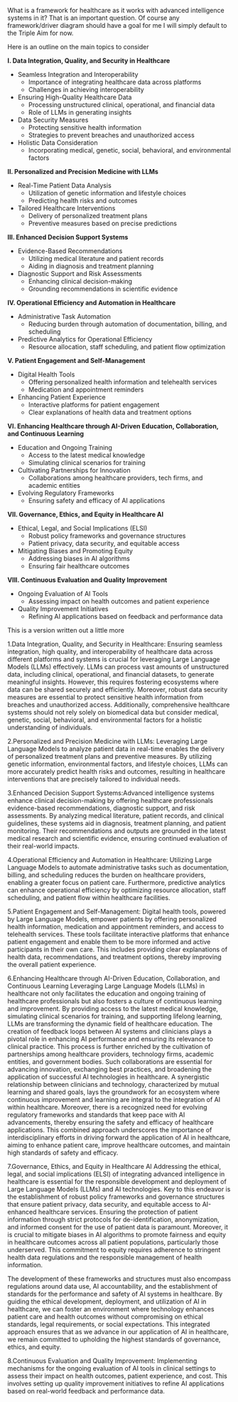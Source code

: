 What is a framework for healthcare as it works with advanced intelligence systems in it? That is an important question. Of course any framework/driver diagram should have a goal for me I will simply default to the Triple Aim for now.

Here is an outline on the main topics to consider

**I. Data Integration, Quality, and Security in Healthcare**
   - Seamless Integration and Interoperability
     - Importance of integrating healthcare data across platforms
     - Challenges in achieving interoperability
   - Ensuring High-Quality Healthcare Data
     - Processing unstructured clinical, operational, and financial data
     - Role of LLMs in generating insights
   - Data Security Measures
     - Protecting sensitive health information
     - Strategies to prevent breaches and unauthorized access
   - Holistic Data Consideration
     - Incorporating medical, genetic, social, behavioral, and environmental factors

**II. Personalized and Precision Medicine with LLMs**
   - Real-Time Patient Data Analysis
     - Utilization of genetic information and lifestyle choices
     - Predicting health risks and outcomes
   - Tailored Healthcare Interventions
     - Delivery of personalized treatment plans
     - Preventive measures based on precise predictions

**III. Enhanced Decision Support Systems**
   - Evidence-Based Recommendations
     - Utilizing medical literature and patient records
     - Aiding in diagnosis and treatment planning
   - Diagnostic Support and Risk Assessments
     - Enhancing clinical decision-making
     - Grounding recommendations in scientific evidence

**IV. Operational Efficiency and Automation in Healthcare**
   - Administrative Task Automation
     - Reducing burden through automation of documentation, billing, and scheduling
   - Predictive Analytics for Operational Efficiency
     - Resource allocation, staff scheduling, and patient flow optimization

**V. Patient Engagement and Self-Management**
   - Digital Health Tools
     - Offering personalized health information and telehealth services
     - Medication and appointment reminders
   - Enhancing Patient Experience
     - Interactive platforms for patient engagement
     - Clear explanations of health data and treatment options

**VI. Enhancing Healthcare through AI-Driven Education, Collaboration, and Continuous Learning**
   - Education and Ongoing Training
     - Access to the latest medical knowledge
     - Simulating clinical scenarios for training
   - Cultivating Partnerships for Innovation
     - Collaborations among healthcare providers, tech firms, and academic entities
   - Evolving Regulatory Frameworks
     - Ensuring safety and efficacy of AI applications

**VII. Governance, Ethics, and Equity in Healthcare AI**
   - Ethical, Legal, and Social Implications (ELSI)
     - Robust policy frameworks and governance structures
     - Patient privacy, data security, and equitable access
   - Mitigating Biases and Promoting Equity
     - Addressing biases in AI algorithms
     - Ensuring fair healthcare outcomes

**VIII. Continuous Evaluation and Quality Improvement**
   - Ongoing Evaluation of AI Tools
     - Assessing impact on health outcomes and patient experience
   - Quality Improvement Initiatives
     - Refining AI applications based on feedback and performance data

This is a version written out a little more

1.Data Integration, Quality, and Security in Healthcare: Ensuring seamless integration, high quality, and interoperability of healthcare data across different platforms and systems is crucial for leveraging Large Language Models (LLMs) effectively. LLMs can process vast amounts of unstructured data, including clinical, operational, and financial datasets, to generate meaningful insights. However, this requires fostering ecosystems where data can be shared securely and efficiently. Moreover, robust data security measures are essential to protect sensitive health information from breaches and unauthorized access. Additionally, comprehensive healthcare systems should not rely solely on biomedical data but consider medical, genetic, social, behavioral, and environmental factors for a holistic understanding of individuals.

2.Personalized and Precision Medicine with LLMs: Leveraging Large Language Models to analyze patient data in real-time enables the delivery of personalized treatment plans and preventive measures. By utilizing genetic information, environmental factors, and lifestyle choices, LLMs can more accurately predict health risks and outcomes, resulting in healthcare interventions that are precisely tailored to individual needs.

3.Enhanced Decision Support Systems:Advanced intelligence systems enhance clinical decision-making by offering healthcare professionals evidence-based recommendations, diagnostic support, and risk assessments. By analyzing medical literature, patient records, and clinical guidelines, these systems aid in diagnosis, treatment planning, and patient monitoring. Their recommendations and outputs are grounded in the latest medical research and scientific evidence, ensuring continued evaluation of their real-world impacts.

4.Operational Efficiency and Automation in Healthcare: Utilizing Large Language Models to automate administrative tasks such as documentation, billing, and scheduling reduces the burden on healthcare providers, enabling a greater focus on patient care. Furthermore, predictive analytics can enhance operational efficiency by optimizing resource allocation, staff scheduling, and patient flow within healthcare facilities.

5.Patient Engagement and Self-Management: Digital health tools, powered by Large Language Models, empower patients by offering personalized health information, medication and appointment reminders, and access to telehealth services. These tools facilitate interactive platforms that enhance patient engagement and enable them to be more informed and active participants in their own care. This includes providing clear explanations of health data, recommendations, and treatment options, thereby improving the overall patient experience.

6.Enhancing Healthcare through AI-Driven Education, Collaboration, and Continuous Learning
Leveraging Large Language Models (LLMs) in healthcare not only facilitates the education and ongoing training of healthcare professionals but also fosters a culture of continuous learning and improvement. By providing access to the latest medical knowledge, simulating clinical scenarios for training, and supporting lifelong learning, LLMs are transforming the dynamic field of healthcare education. The creation of feedback loops between AI systems and clinicians plays a pivotal role in enhancing AI performance and ensuring its relevance to clinical practice. This process is further enriched by the cultivation of partnerships among healthcare providers, technology firms, academic entities, and government bodies. Such collaborations are essential for advancing innovation, exchanging best practices, and broadening the application of successful AI technologies in healthcare. A synergistic relationship between clinicians and technology, characterized by mutual learning and shared goals, lays the groundwork for an ecosystem where continuous improvement and learning are integral to the integration of AI within healthcare. Moreover, there is a recognized need for evolving regulatory frameworks and standards that keep pace with AI advancements, thereby ensuring the safety and efficacy of healthcare applications. This combined approach underscores the importance of interdisciplinary efforts in driving forward the application of AI in healthcare, aiming to enhance patient care, improve healthcare outcomes, and maintain high standards of safety and efficacy.

7.Governance, Ethics, and Equity in Healthcare AI
Addressing the ethical, legal, and social implications (ELSI) of integrating advanced intelligence in healthcare is essential for the responsible development and deployment of Large Language Models (LLMs) and AI technologies. Key to this endeavor is the establishment of robust policy frameworks and governance structures that ensure patient privacy, data security, and equitable access to AI-enhanced healthcare services. Ensuring the protection of patient information through strict protocols for de-identification, anonymization, and informed consent for the use of patient data is paramount. Moreover, it is crucial to mitigate biases in AI algorithms to promote fairness and equity in healthcare outcomes across all patient populations, particularly those underserved. This commitment to equity requires adherence to stringent health data regulations and the responsible management of health information.

The development of these frameworks and structures must also encompass regulations around data use, AI accountability, and the establishment of standards for the performance and safety of AI systems in healthcare. By guiding the ethical development, deployment, and utilization of AI in healthcare, we can foster an environment where technology enhances patient care and health outcomes without compromising on ethical standards, legal requirements, or social expectations. This integrated approach ensures that as we advance in our application of AI in healthcare, we remain committed to upholding the highest standards of governance, ethics, and equity.

8.Continuous Evaluation and Quality Improvement: Implementing mechanisms for the ongoing evaluation of AI tools in clinical settings to assess their impact on health outcomes, patient experience, and cost. This involves setting up quality improvement initiatives to refine AI applications based on real-world feedback and performance data.





